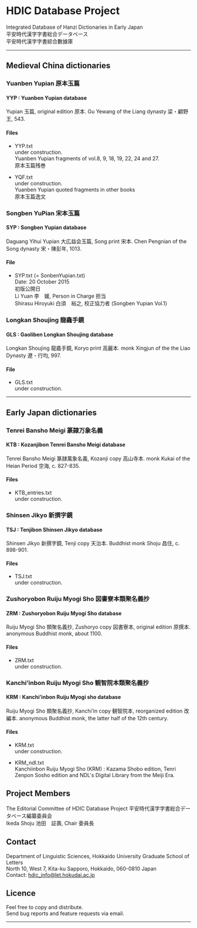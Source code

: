 # HDIC Database Project

Integrated Database of Hanzi Dictionaries in Early Japan  
平安時代漢字字書総合データベース  
平安時代漢字字書綜合數據庫  

---
## Medieval China dictionaries

### Yuanben Yupian 原本玉篇
#### YYP : Yuanben Yupian database

Yupian 玉篇, original edition 原本. Gu Yewang of the Liang dynasty 梁・顧野王, 543.  

#### Files
* YYP.txt  
under construction.  
Yuanben Yupian fragments of vol.8, 9, 18, 19, 22, 24 and 27.  
原本玉篇残巻  

* YQF.txt  
under construction.  
Yuanben Yupian quoted fragments in other books  
原本玉篇逸文

### Songben YuPian 宋本玉篇

#### SYP : Songben Yupian database

Daguang Yihui Yupian 大広益会玉篇, Song print 宋本. Chen Pengnian of the Song dynasty 宋・陳彭年, 1013.

#### File
* SYP.txt (= SonbenYupian.txt)  
Date: 20 October 2015  
初版公開日  
Li Yuan 李　媛, Person in Charge 担当    
Shirasu Hiroyuki 白須　裕之, 校正協力者 (Songben Yupian Vol.1)

### Longkan Shoujing 龍龕手鏡
#### GLS : Gaoliben Longkan Shoujing database


Longkan Shoujing 龍龕手鏡, Koryo print 高麗本. monk Xingjun of the the Liao Dynasty 遼・行均, 997.

#### File
* GLS.txt  
under construction.  

------------------------

## Early Japan dictionaries

### Tenrei Bansho Meigi 篆隷万象名義
#### KTB : Kozanjibon Tenrei Bansho Meigi database 

Tenrei Bansho Meigi 篆隷萬象名義, Kozanji copy 高山寺本. monk Kukai of the Heian Period 空海, c. 827-835.
#### Files
* KTB_entries.txt  
under construction.

### Shinsen Jikyo 新撰字鏡
#### TSJ : Tenjibon Shinsen Jikyo database

Shinsen Jikyo 新撰字鏡, Tenji copy 天治本. Buddhist monk Shoju 昌住, c. 898-901.

#### Files
* TSJ.txt  
under construction.

### Zushoryobon Ruiju Myogi Sho 図書寮本類聚名義抄
#### ZRM : Zushoryobon Ruiju Myogi Sho database

Ruiju Myogi Sho 類聚名義抄, Zushoryo copy 図書寮本, original edition 原撰本. anonymous Buddhist monk, about 1100.

#### Files
* ZRM.txt  
under construction.

### Kanchi’inbon Ruiju Myogi Sho 観智院本類聚名義抄
#### KRM : Kanchi’inbon Ruiju Myogi sho database

Ruiju Myogi Sho 類聚名義抄, Kanchi’in copy 観智院本, reorganized edition 改編本. anonymous Buddhist monk, the latter half of the 12th century.

#### Files
* KRM.txt  
under construction.

* KRM_ndl.txt  
Kanchiinbon Ruiju Myogi Sho (KRM) : Kazama Shobo edition, Tenri Zenpon Sosho edition and NDL's Digital Library from the Meiji Era.  

## Project Members
The Editorial Committee of HDIC Database Project
平安時代漢字字書総合データベース編纂委員会  
Ikeda Shoju 池田　証壽, Chair 委員長  


## Contact
Department of Linguistic Sciences, Hokkaido University Graduate School of Letters  
North 10, West 7, Kita-ku Sapporo, Hokkaido, 060-0810 Japan  
Contact: hdic_info@let.hokudai.ac.jp

## Licence
Feel free to copy and distribute.  
Send bug reports and feature requests via email.  


---

